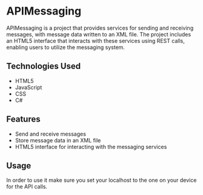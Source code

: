 # APIMessaging

APIMessaging is a project that provides services for sending and receiving messages, with message data written to an XML file. The project includes an HTML5 interface that interacts with these services using REST calls, enabling users to utilize the messaging system.

## Technologies Used
- HTML5
- JavaScript
- CSS
- C#

## Features
- Send and receive messages
- Store message data in an XML file
- HTML5 interface for interacting with the messaging services

## Usage
In order to use it make sure you set your localhost to the one on your device for the API calls.
